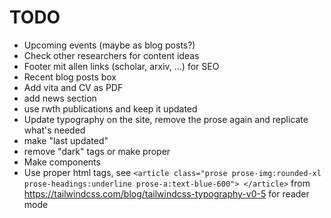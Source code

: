 # TODO

- Upcoming events (maybe as blog posts?)
- Check other researchers for content ideas
- Footer mit allen links (scholar, arxiv, ...) for SEO
- Recent blog posts box
- Add vita and CV as PDF
- add news section
- use rwth publications and keep it updated
- Update typography on the site, remove the prose again and replicate what's needed
- make "last updated"
- remove "dark" tags or make proper
- Make components
- Use proper html tags, see `<article class="prose prose-img:rounded-xl prose-headings:underline prose-a:text-blue-600"> </article>` from https://tailwindcss.com/blog/tailwindcss-typography-v0-5 for reader mode
